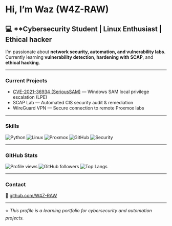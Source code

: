 #  Hi, I’m Waz (W4Z-RAW)

💻 **Cybersecurity Student | Linux Enthusiast | Ethical hacker
---
I’m passionate about **network security, automation, and vulnerability labs**.  
Currently learning **vulnerability detection**, **hardening with SCAP**, and **ethical hacking**.

---

###  Current Projects
-  [CVE-2021-36934 (SeriousSAM)](https://github.com/W4Z-RAW/CVE-2021-36934) — Windows SAM local privilege escalation (LPE)
-  SCAP Lab — Automated CIS security audit & remediation
-  WireGuard VPN — Secure connection to remote Proxmox labs

---

###  Skills
![Python](https://img.shields.io/badge/Python-3.11-blue?logo=python)
![Linux](https://img.shields.io/badge/Linux-Kali%20Linux-orange?logo=linux)
![Proxmox](https://img.shields.io/badge/Proxmox-Virtualization-red?logo=proxmox)
![GitHub](https://img.shields.io/badge/GitHub-Projects-black?logo=github)
![Security](https://img.shields.io/badge/Security-CVE%20Analysis-green)

---

###  GitHub Stats
![Profile views](https://komarev.com/ghpvc/?username=W4Z-RAW&color=blue)
![GitHub followers](https://img.shields.io/github/followers/W4Z-RAW?label=Follow&style=social)
![Top Langs](https://github-readme-stats.vercel.app/api/top-langs/?username=W4Z-RAW&layout=compact&theme=github_dark)

---

###  Contact
🔗 [github.com/W4Z-RAW](https://github.com/W4Z-RAW)

---

⭐ *This profile is a learning portfolio for cybersecurity and automation projects.*


<!--
**W4Z-RAW/W4Z-RAW** is a ✨ _special_ ✨ repository because its `README.md` (this file) appears on your GitHub profile.

Here are some ideas to get you started:

- 🔭 I’m currently working on ...
- 🌱 I’m currently learning ...
- 👯 I’m looking to collaborate on ...
- 🤔 I’m looking for help with ...
- 💬 Ask me about ...
- 📫 How to reach me: ...
- 😄 Pronouns: ...
- ⚡ Fun fact: ...
-->
